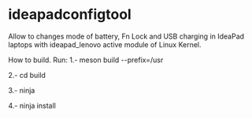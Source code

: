 # ideapadconfigtool
Allow to changes mode of battery, Fn Lock and USB charging in IdeaPad laptops with ideapad_lenovo active module of Linux Kernel.

How to build.
Run:
1.- meson build  --prefix=/usr

2.- cd build

3.- ninja

4.- ninja install
